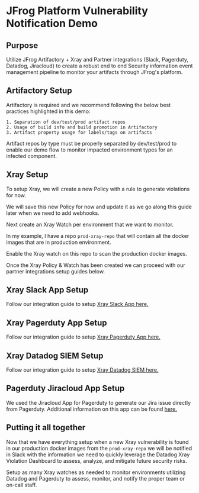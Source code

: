 # JFrog Platform Vulnerability Notification Demo

## Purpose
Utilize JFrog Artifactory + Xray and Partner integrations (Slack, Pagerduty, Datadog, Jiracloud) to create a robust end to end Security information event management pipeline to monitor your artifacts through JFrog's platform.

## Artifactory Setup
Artifactory is required and we recommend following the below best practices highlighted in this demo:

```text
1. Separation of dev/test/prod artifact repos
2. Usage of build info and build promotion in Artifactory
3. Artifact property usage for labels/tags on artifacts
```

Artifact repos by type must be properly separated by dev/test/prod to enable our demo flow to monitor impacted environment types for an infected component.

## Xray Setup

To setup Xray, we will create a new Policy with a rule to generate violations for now.

We will save this new Policy for now and update it as we go along this guide later when we need to add webhooks.

Next create an Xray Watch per environment that we want to monitor.

In my example, I have a repo `prod-xray-repo` that will contain all the docker images that are in production environment. 

Enable the Xray watch on this repo to scan the production docker images.

Once the Xray Policy & Watch has been created we can proceed with our partner integrations setup guides below.

## Xray Slack App Setup

Follow our integration guide to setup [Xray Slack App here.](../../../Slack/Platform/App/README.md)

## Xray Pagerduty App Setup

Follow our integration guide to setup [Xray Pagerduty App here.](../../../PagerDuty/Xray/SecurityIncidents/README.md)

## Xray Datadog SIEM Setup

Follow our integration guide to setup [Xray Datadog SIEM here.]()

## Pagerduty Jiracloud App Setup

We used the Jiracloud App for Pagerduty to generate our Jira issue directly from Pagerduty. Additional information on this app can be found [here.](https://support.pagerduty.com/docs/jira-cloud)

## Putting it all together

Now that we have everything setup when a new Xray vulnerability is found in our production docker images from the `prod-xray-repo` we will be notified in Slack with the information we need to quickly leverage the Datadog Xray Violation Dashboard to assess, analyze, and mitigate future security risks.

Setup as many Xray watches as needed to monitor environments utilizing Datadog and Pagerduty to assess, monitor, and notify the proper team or on-call staff.

